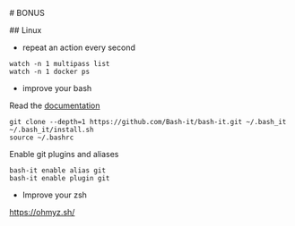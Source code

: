 # BONUS

## Linux

- repeat an action every second

```
watch -n 1 multipass list
watch -n 1 docker ps
```

- improve your bash

Read the [documentation](https://github.com/Bash-it/bash-it)

```
git clone --depth=1 https://github.com/Bash-it/bash-it.git ~/.bash_it
~/.bash_it/install.sh
source ~/.bashrc
```

Enable git plugins and aliases

```
bash-it enable alias git
bash-it enable plugin git
```

- Improve your zsh

https://ohmyz.sh/
